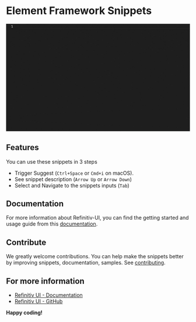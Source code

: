 # Element Framework Snippets

![Element Framework Snippets](vscode-extensions/snippets/images/preview.gif)

## Features

You can use these snippets in 3 steps

- Trigger Suggest (`Ctrl+Space` or `Cmd+i` on macOS).
- See snippet description (`Arrow Up` or `Arrow Down`)
- Select and Navigate to the snippets inputs (`Tab`)

## Documentation

For more information about Refinitiv-UI, you can find the getting started and usage guide from this [documentation](https://ui.refinitiv.com).

## Contribute

We greatly welcome contributions. You can help make the snippets better by improving snippets, documentation, samples. See [contributing](./CONTRIBUTING.md).

## For more information

- [Refinitiv UI - Documentation](https://ui.refinitiv.com/)
- [Refinitiv UI - GitHub](https://github.com/Refinitiv/refinitiv-ui)

**Happy coding!**

